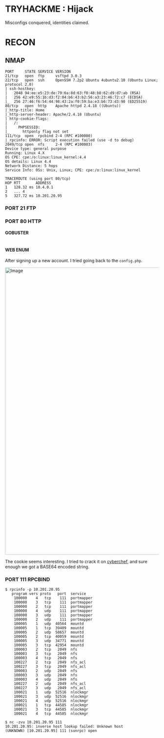 # TRYHACKME : Hijack
Misconfigs conquered, identities claimed.

# RECON

## NMAP
```
PORT     STATE SERVICE VERSION
21/tcp   open  ftp     vsftpd 3.0.3
22/tcp   open  ssh     OpenSSH 7.2p2 Ubuntu 4ubuntu2.10 (Ubuntu Linux; protocol 2.0)
| ssh-hostkey: 
|   2048 94:ee:e5:23:de:79:6a:8d:63:f0:48:b8:62:d9:d7:ab (RSA)
|   256 42:e9:55:1b:d3:f2:04:b6:43:b2:56:a3:23:46:72:c7 (ECDSA)
|_  256 27:46:f6:54:44:98:43:2a:f0:59:ba:e3:b6:73:d3:90 (ED25519)
80/tcp   open  http    Apache httpd 2.4.18 ((Ubuntu))
|_http-title: Home
|_http-server-header: Apache/2.4.18 (Ubuntu)
| http-cookie-flags: 
|   /: 
|     PHPSESSID: 
|_      httponly flag not set
111/tcp  open  rpcbind 2-4 (RPC #100000)
|_rpcinfo: ERROR: Script execution failed (use -d to debug)
2049/tcp open  nfs     2-4 (RPC #100003)
Device type: general purpose
Running: Linux 4.X
OS CPE: cpe:/o:linux:linux_kernel:4.4
OS details: Linux 4.4
Network Distance: 5 hops
Service Info: OSs: Unix, Linux; CPE: cpe:/o:linux:linux_kernel

TRACEROUTE (using port 80/tcp)
HOP RTT       ADDRESS
1   128.32 ms 10.4.0.1
2   ... 4
5   327.72 ms 10.201.20.95
```

### PORT 21 FTP

### PORT 80 HTTP

#### GOBUSTER
```
```

#### WEB ENUM
After signing up a new account. I tried going back to the `config.php`.

<img width="1305" height="939" alt="Image" src="https://github.com/user-attachments/assets/a7c403bf-8144-4087-b2a8-621d4f7fe1d9" />

The cookie seems interesting. I tried to crack it on [cyberchef](https://gchq.github.io/CyberChef/), and sure enough we got a BASE64 encoded string. 

### PORT 111 RPCBIND

```
$ rpcinfo -p 10.201.20.95   
   program vers proto   port  service
    100000    4   tcp    111  portmapper
    100000    3   tcp    111  portmapper
    100000    2   tcp    111  portmapper
    100000    4   udp    111  portmapper
    100000    3   udp    111  portmapper
    100000    2   udp    111  portmapper
    100005    1   udp  40564  mountd
    100005    1   tcp  39409  mountd
    100005    2   udp  58657  mountd
    100005    2   tcp  40059  mountd
    100005    3   udp  34771  mountd
    100005    3   tcp  42954  mountd
    100003    2   tcp   2049  nfs
    100003    3   tcp   2049  nfs
    100003    4   tcp   2049  nfs
    100227    2   tcp   2049  nfs_acl
    100227    3   tcp   2049  nfs_acl
    100003    2   udp   2049  nfs
    100003    3   udp   2049  nfs
    100003    4   udp   2049  nfs
    100227    2   udp   2049  nfs_acl
    100227    3   udp   2049  nfs_acl
    100021    1   udp  52516  nlockmgr
    100021    3   udp  52516  nlockmgr
    100021    4   udp  52516  nlockmgr
    100021    1   tcp  44585  nlockmgr
    100021    3   tcp  44585  nlockmgr
    100021    4   tcp  44585  nlockmgr

$ nc -zvu 10.201.20.95 111          
10.201.20.95: inverse host lookup failed: Unknown host
(UNKNOWN) [10.201.20.95] 111 (sunrpc) open

```
